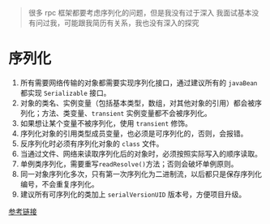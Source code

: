 > 很多 rpc 框架都要考虑序列化的问题，但是我没有过于深入
> 我面试基本没有问过我，可能跟我简历有关系，我也没有深入的探究

# 序列化

1. 所有需要网络传输的对象都需要实现序列化接口，通过建议所有的 `javaBean` 都实现 `Serializable` 接口。
2. 对象的类名、实例变量（包括基本类型，数组，对其他对象的引用）都会被序列化；方法、类变量、`transient` 实例变量都不会被序列化。
3. 如果想让某个变量不被序列化，使用 `transient` 修饰。
4. 序列化对象的引用类型成员变量，也必须是可序列化的，否则，会报错。
5. 反序列化时必须有序列化对象的 `class` 文件。
6. 当通过文件、网络来读取序列化后的对象时，必须按照实际写入的顺序读取。
7. 单例类序列化，需要重写`readResolve()`方法；否则会破坏单例原则。
8. 同一对象序列化多次，只有第一次序列化为二进制流，以后都只是保存序列化编号，不会重复序列化。
9. 建议所有可序列化的类加上 `serialVersionUID` 版本号，方便项目升级。

[参考链接](https://juejin.im/post/5ce3cdc8e51d45777b1a3cdf#heading-9)

